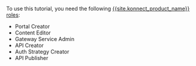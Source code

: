 To use this tutorial, you need the following [{{site.konnect_product_name}} roles](/konnect-platform/teams-and-roles/):
* Portal Creator
* Content Editor
* Gateway Service Admin
* API Creator
* Auth Strategy Creator
* API Publisher